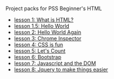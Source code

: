 Project packs for PSS Beginner's HTML

 * [lesson 1: What is HTML?](/whatishtml.md)
 * [lesson 1.5: Hello World](/hello_world.md)
 * [lesson 2: Hello World Again](hello_world_again/hello_world_again.md)
 * [lesson 3: Chrome Inspector](chrome.md)
 * [lesson 4: CSS is fun](css.md)
 * [lesson 5: Let's Count](/lets_count/lets_count.md)
 * [lesson 6: Bootstrap]()
 * [lesson 7: Javascript and the DOM](/JS_Fun_1.md)
 * [lesson 8: Jquery to make things easier]()
